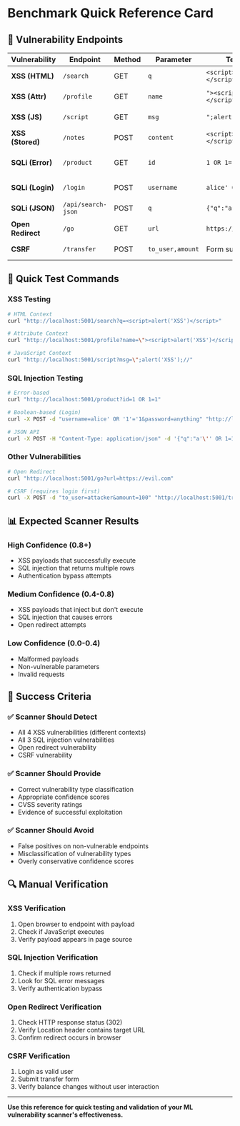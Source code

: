 # Benchmark Quick Reference Card

## 🎯 Vulnerability Endpoints

| Vulnerability | Endpoint | Method | Parameter | Test Payload | Expected |
|---------------|----------|--------|-----------|--------------|----------|
| **XSS (HTML)** | `/search` | GET | `q` | `<script>alert('XSS')</script>` | 200 + execution |
| **XSS (Attr)** | `/profile` | GET | `name` | `"><script>alert('XSS')</script>` | 200 + execution |
| **XSS (JS)** | `/script` | GET | `msg` | `";alert('XSS');//` | 200 + execution |
| **XSS (Stored)** | `/notes` | POST | `content` | `<script>alert('Stored')</script>` | 200 + stored |
| **SQLi (Error)** | `/product` | GET | `id` | `1 OR 1=1` | 200 + multiple rows |
| **SQLi (Login)** | `/login` | POST | `username` | `alice' OR '1'='1` | 200 + redirect |
| **SQLi (JSON)** | `/api/search-json` | POST | `q` | `{"q":"a' OR 1=1--"}` | 500 + error |
| **Open Redirect** | `/go` | GET | `url` | `https://evil.com` | 302 + redirect |
| **CSRF** | `/transfer` | POST | `to_user,amount` | Form submission | 200 + transfer |

## 🧪 Quick Test Commands

### XSS Testing
```bash
# HTML Context
curl "http://localhost:5001/search?q=<script>alert('XSS')</script>"

# Attribute Context  
curl "http://localhost:5001/profile?name=\"><script>alert('XSS')</script>"

# JavaScript Context
curl "http://localhost:5001/script?msg=\";alert('XSS');//"
```

### SQL Injection Testing
```bash
# Error-based
curl "http://localhost:5001/product?id=1 OR 1=1"

# Boolean-based (Login)
curl -X POST -d "username=alice' OR '1'='1&password=anything" "http://localhost:5001/login"

# JSON API
curl -X POST -H "Content-Type: application/json" -d '{"q":"a'\'' OR 1=1--"}' "http://localhost:5001/api/search-json"
```

### Other Vulnerabilities
```bash
# Open Redirect
curl "http://localhost:5001/go?url=https://evil.com"

# CSRF (requires login first)
curl -X POST -d "to_user=attacker&amount=100" "http://localhost:5001/transfer"
```

## 📊 Expected Scanner Results

### High Confidence (0.8+)
- XSS payloads that successfully execute
- SQL injection that returns multiple rows
- Authentication bypass attempts

### Medium Confidence (0.4-0.8)
- XSS payloads that inject but don't execute
- SQL injection that causes errors
- Open redirect attempts

### Low Confidence (0.0-0.4)
- Malformed payloads
- Non-vulnerable parameters
- Invalid requests

## 🎯 Success Criteria

### ✅ **Scanner Should Detect**
- All 4 XSS vulnerabilities (different contexts)
- All 3 SQL injection vulnerabilities
- Open redirect vulnerability
- CSRF vulnerability

### ✅ **Scanner Should Provide**
- Correct vulnerability type classification
- Appropriate confidence scores
- CVSS severity ratings
- Evidence of successful exploitation

### ✅ **Scanner Should Avoid**
- False positives on non-vulnerable endpoints
- Misclassification of vulnerability types
- Overly conservative confidence scores

## 🔍 Manual Verification

### XSS Verification
1. Open browser to endpoint with payload
2. Check if JavaScript executes
3. Verify payload appears in page source

### SQL Injection Verification
1. Check if multiple rows returned
2. Look for SQL error messages
3. Verify authentication bypass

### Open Redirect Verification
1. Check HTTP response status (302)
2. Verify Location header contains target URL
3. Confirm redirect occurs in browser

### CSRF Verification
1. Login as valid user
2. Submit transfer form
3. Verify balance changes without user interaction

---

**Use this reference for quick testing and validation of your ML vulnerability scanner's effectiveness.**



